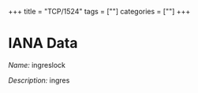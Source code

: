 +++
title = "TCP/1524"
tags = [""]
categories = [""]
+++

# IANA Data

_Name:_ ingreslock

_Description:_ ingres

